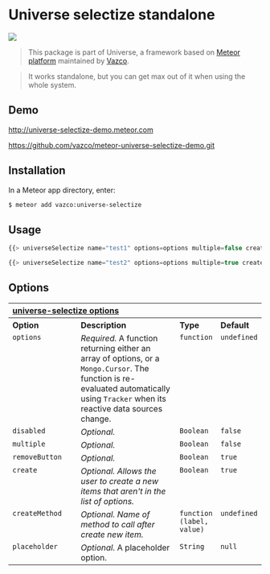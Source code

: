 Universe selectize standalone
=========================

<a href="http://unicms.io"><img src="http://unicms.io/banners/standalone.png" /></a>

> This package is part of Universe, a framework based on [Meteor platform](http://meteor.com)
maintained by [Vazco](http://www.vazco.eu).

> It works standalone, but you can get max out of it when using the whole system.

## Demo
http://universe-selectize-demo.meteor.com

https://github.com/vazco/meteor-universe-selectize-demo.git


## Installation

In a Meteor app directory, enter:

```bash
$ meteor add vazco:universe-selectize
```

## Usage

```js
{{> universeSelectize name="test1" options=options multiple=false create=true}}

{{> universeSelectize name="test2" options=options multiple=true create=true remove=true}}
```

## Options



<table width="100%">
	<tr>
		<th valign="top" colspan="4" align="left"><a href="#general" name="general">universe-selectize options</a></th>
	</tr>
	<tr>
		<th valign="top" width="120px" align="left">Option</th>
		<th valign="top" align="left">Description</th>
		<th valign="top" width="60px" align="left">Type</th>
		<th valign="top" width="60px" align="left">Default</th>
	</tr>
	<tr>
		<td valign="top"><code>options</code></td>
		<td valign="top"><i>Required.</i> A function returning either an array of options, or a <code>Mongo.Cursor</code>. The function is re-evaluated automatically using <code>Tracker</code> when its reactive data sources change.</td>
		<td valign="top"><code>function</code></td>
		<td valign="top"><code>undefined</code></td>
	</tr>
	<tr>
        <td valign="top"><code>disabled</code></td>
        <td valign="top"><i>Optional.</i></td>
        <td valign="top"><code>Boolean</code></td>
        <td valign="top"><code>false</code></td>
    </tr>
	<tr>
		<td valign="top"><code>multiple</code></td>
		<td valign="top"><i>Optional.</i> </td>
		<td valign="top"><code>Boolean</code></td>
		<td valign="top"><code>false</code></td>
	</tr>
	<tr>
        <td valign="top"><code>removeButton</code></td>
        <td valign="top"><i>Optional.</i> </td>
        <td valign="top"><code>Boolean</code></td>
        <td valign="top"><code>true</code></td>
    </tr>
    <tr>
        <td valign="top"><code>create</code></td>
        <td valign="top"><i>Optional. Allows the user to create a new items that aren't in the list of options.</i> </td>
        <td valign="top"><code>Boolean</code></td>
        <td valign="top"><code>true</code></td>
    </tr>
    <tr>
        <td valign="top"><code>createMethod</code></td>
        <td valign="top"><i>Optional. Name of method to call after create new item.</i> </td>
        <td valign="top"><code>function (label, value)</code></td>
        <td valign="top"><code>undefined</code></td>
    </tr>
    <tr>
        <td valign="top"><code>placeholder</code></td>
        <td valign="top"><i>Optional.</i> A placeholder option.</td>
        <td valign="top"><code>String</code></td>
        <td valign="top"><code>null</code></td>
    </tr>
</table>
